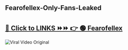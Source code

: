 
 ## Fearofellex-Only-Fans-Leaked

# <h2><a href="https://clipsfans.com/Fearofellex&ref=git">🔗 Click to LINKS ⏩⏩ 👉 🟢 Fearofellex </a></h2>

<a href="https://clipsfans.com/Fearofellex&ref=git" rel="nofollow" data-target="animated-image.originalLink"><img src="https://i.ibb.co.com/xMMVF88/686577567.gif" alt="Viral Video Original" style="max-width: 100%; display: inline-block;" data-target="animated-image.originalImage"></a>
